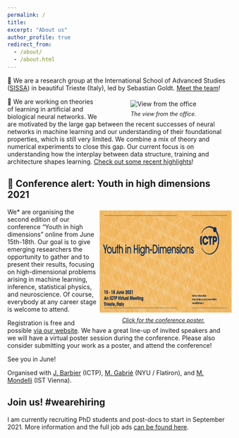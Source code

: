 ```yaml
---
permalink: /
title: 
excerpt: "About us"
author_profile: true
redirect_from: 
  - /about/
  - /about.html
---
```


👋 We are a research group at the International School of Advanced Studies
([SISSA](www.sissa.it)) in beautiful Trieste (Italy), led by Sebastian Goldt. <a
href="./team.html">Meet the team</a>!

<p>
<div style="float:right; text-align:center; width:300px">
<img src="images/trieste.jpg" alt="View from the office"
    title="View from the office" width="309" height="232" style="
    margin: 5px" /><br/>
<i style="font-size:90%">The view from the office.</i>
</div>

🔬 We are working on theories of learning in artificial and biological neural
networks. We are motivated by the large gap between the recent successes of
neural networks in machine learning and our understanding of their foundational
properties, which is still very limited. We combine a mix of theory and
numerical experiments to close this gap. Our current focus is on understanding
how the interplay between data structure, training and architecture shapes
learning. <a href="./team.html">Check out some recent highlights</a>! </p>

📣 Conference alert: Youth in high dimensions 2021
----

<p>
<div style="float:right; text-align:center; width:300px">
<a href="http://indico.ictp.it/event/9596/material/poster/0.pdf">
<img src="images/youth.png" alt="Youth in high dimensions 2021"
    title="View from the office" width="309" height="232" style="
    margin: 5px" /><br/>
<i style="font-size:90%">Click for the conference poster.</i></a>
</div>

We&ast; are organising the second edition of our conference “Youth in high
dimensions” online from June 15th-18th. Our goal is to give emerging researchers
the opportunity to gather and to present their results, focusing on
high-dimensional problems arising in machine learning, inference, statistical
physics, and neuroscience. Of course, everybody at any career stage is welcome
to attend.</p>

Registration is free and possible [via our
website](http://indico.ictp.it/event/9596/). We have a great line-up of invited
speakers and we will have a virtual poster session during the conference. Please
also consider submitting your work as a poster, and attend the conference!

See you in June!

Organised with [J. Barbier](https://www.linkedin.com/in/jeanbarbier/)
(ICTP), [M. Gabrié](https://marylou-gabrie.github.io/) (NYU / Flatiron), and
[M.  Mondelli](http://marcomondelli.com/) (IST Vienna).




Join us! #wearehiring
----

I am currently recruiting PhD students and post-docs to start in
September 2021. More information and the full job ads <a href="./join.html">can
be found here</a>.

